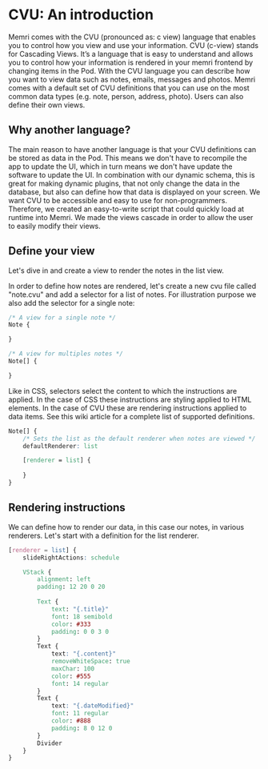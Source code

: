 # CVU: An introduction

Memri comes with the CVU (pronounced as: c view) language that enables you to control how you view and use your information. CVU (c-view) stands for Cascading Views. It’s a language that is easy to understand and allows you to control how your information is rendered in your memri frontend by changing items in the Pod. With the CVU language you can describe how you want to view data such as notes, emails, messages and photos. Memri comes with a default set of CVU definitions that you can use on the most common data types (e.g. note, person, address, photo). Users can also define their own views. 


## Why another language?
The main reason to have another language is that your CVU definitions can be stored as data in the Pod. This means we don't have to recompile the app to update the UI, which in turn means we don't have update the software to update the UI. In combination with our dynamic schema, this is great for making dynamic plugins, that not only change the data in the database, but also can define how that data is displayed on your screen.  We want CVU to be accessible and easy to use for non-programmers. Therefore, we created an easy-to-write script that could quickly load at runtime into Memri. We made the views cascade in order to allow the user to easily modify their views.

## Define your view
Let's dive in and create a view to render the notes in the list view.

In order to define how notes are rendered, let's create a new cvu file called "note.cvu" and add a selector for a list of notes. For illustration purpose we also add the selector for a single note:

```css
/* A view for a single note */
Note {

}
```
```css
/* A view for multiples notes */
Note[] {

}
```

Like in CSS, selectors select the content to which the instructions are applied. In the case of CSS these instructions are styling applied to HTML elements. In the case of CVU these are rendering instructions applied to data items. See this wiki article for a complete list of supported definitions.

```css
Note[] {
    /* Sets the list as the default renderer when notes are viewed */
    defaultRenderer: list

    [renderer = list] {
    
    }
}
```

## Rendering instructions
We can define how to render our data, in this case our notes, in various renderers. Let's start with a definition for the list renderer.

```css
[renderer = list] {
    slideRightActions: schedule

    VStack {
        alignment: left
        padding: 12 20 0 20
        
        Text {
            text: "{.title}"
            font: 18 semibold
            color: #333
            padding: 0 0 3 0
        }
        Text {
            text: "{.content}"
            removeWhiteSpace: true
            maxChar: 100
            color: #555
            font: 14 regular
        }
        Text {
            text: "{.dateModified}"
            font: 11 regular
            color: #888
            padding: 8 0 12 0
        }
        Divider
    }
}
```

